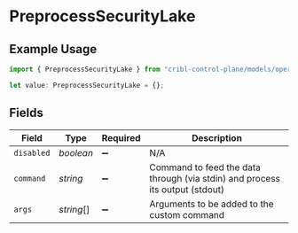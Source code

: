 # PreprocessSecurityLake

## Example Usage

```typescript
import { PreprocessSecurityLake } from "cribl-control-plane/models/operations";

let value: PreprocessSecurityLake = {};
```

## Fields

| Field                                                                        | Type                                                                         | Required                                                                     | Description                                                                  |
| ---------------------------------------------------------------------------- | ---------------------------------------------------------------------------- | ---------------------------------------------------------------------------- | ---------------------------------------------------------------------------- |
| `disabled`                                                                   | *boolean*                                                                    | :heavy_minus_sign:                                                           | N/A                                                                          |
| `command`                                                                    | *string*                                                                     | :heavy_minus_sign:                                                           | Command to feed the data through (via stdin) and process its output (stdout) |
| `args`                                                                       | *string*[]                                                                   | :heavy_minus_sign:                                                           | Arguments to be added to the custom command                                  |